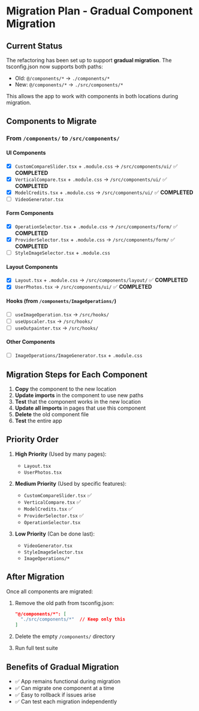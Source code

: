 # Migration Plan - Gradual Component Migration

## Current Status

The refactoring has been set up to support **gradual migration**. The tsconfig.json now supports both paths:
- Old: `@/components/*` → `./components/*`
- New: `@/components/*` → `./src/components/*`

This allows the app to work with components in both locations during migration.

## Components to Migrate

### From `/components/` to `/src/components/`

#### UI Components
- [x] `CustomCompareSlider.tsx` + `.module.css` → `/src/components/ui/` ✅ **COMPLETED**
- [x] `VerticalCompare.tsx` + `.module.css` → `/src/components/ui/` ✅ **COMPLETED**
- [x] `ModelCredits.tsx` + `.module.css` → `/src/components/ui/` ✅ **COMPLETED**
- [ ] `VideoGenerator.tsx`

#### Form Components  
- [x] `OperationSelector.tsx` + `.module.css` → `/src/components/form/` ✅ **COMPLETED**
- [x] `ProviderSelector.tsx` + `.module.css` → `/src/components/form/` ✅ **COMPLETED**
- [ ] `StyleImageSelector.tsx` + `.module.css`

#### Layout Components
- [x] `Layout.tsx` + `.module.css` → `/src/components/layout/` ✅ **COMPLETED**
- [x] `UserPhotos.tsx` → `/src/components/ui/` ✅ **COMPLETED**

#### Hooks (from `/components/ImageOperations/`)
- [ ] `useImageOperation.tsx` → `/src/hooks/`
- [ ] `useUpscaler.tsx` → `/src/hooks/`
- [ ] `useOutpainter.tsx` → `/src/hooks/`

#### Other Components
- [ ] `ImageOperations/ImageGenerator.tsx` + `.module.css`

## Migration Steps for Each Component

1. **Copy** the component to the new location
2. **Update imports** in the component to use new paths
3. **Test** that the component works in the new location
4. **Update all imports** in pages that use this component
5. **Delete** the old component file
6. **Test** the entire app

## Priority Order

1. **High Priority** (Used by many pages):
   - `Layout.tsx`
   - `UserPhotos.tsx`
   
2. **Medium Priority** (Used by specific features):
   - `CustomCompareSlider.tsx` ✅
   - `VerticalCompare.tsx` ✅
   - `ModelCredits.tsx` ✅
   - `ProviderSelector.tsx` ✅
   - `OperationSelector.tsx`
   
3. **Low Priority** (Can be done last):
   - `VideoGenerator.tsx`
   - `StyleImageSelector.tsx`
   - `ImageOperations/*`

## After Migration

Once all components are migrated:

1. Remove the old path from tsconfig.json:
   ```json
   "@/components/*": [
     "./src/components/*"  // Keep only this
   ]
   ```

2. Delete the empty `/components/` directory

3. Run full test suite

## Benefits of Gradual Migration

- ✅ App remains functional during migration
- ✅ Can migrate one component at a time
- ✅ Easy to rollback if issues arise
- ✅ Can test each migration independently 